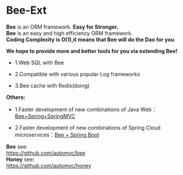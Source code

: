 
Bee-Ext
=========
**Bee** is an ORM framework.  **Easy for Stronger.**   
**Bee** is an easy and high efficiency ORM framework.    
**Coding Complexity is O(1),it means that Bee will do the Dao for you**.  

**We hope to provide more and better tools for you via extending Bee!&nbsp;**

* 1.Web SQL with Bee	

* 2.Compatible with various popular Log frameworks	

* 3.Bee cache with Redis(doing)	

**Others:**	
* 1.Faster development of new combinations of Java Web：  [Bee+Spring+SpringMVC](../../../../aiteasoft/bee-spring-springmvc)  

* 2.Faster development of new combinations of Spring Cloud microservices：[Bee + Spring Boot](../../../bee-springboot)  

**Bee** see:  
https://github.com/automvc/bee  
**Honey** see:  
https://github.com/automvc/honey  
